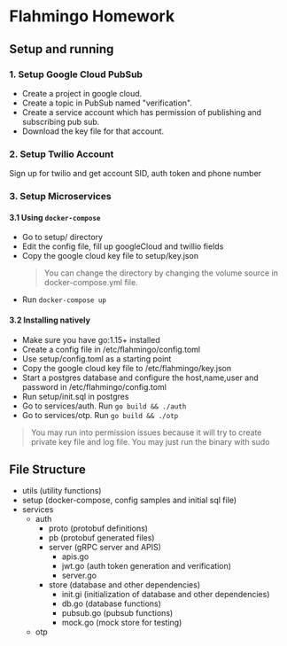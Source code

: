 # Flahmingo Homework

## Setup and running

### 1. Setup Google Cloud PubSub
- Create a project in google cloud.  
- Create a topic in PubSub named "verification".  
- Create a service account which has permission of publishing and subscribing pub sub.
- Download the key file for that account.
   
### 2. Setup Twilio Account
Sign up for twilio and get account SID, auth token and phone number
### 3. Setup Microservices

#### 3.1 Using `docker-compose`

- Go to setup/ directory
- Edit the config file, fill up googleCloud and twillio fields
- Copy the google cloud key file to setup/key.json
  > You can change the directory by changing the volume source in docker-compose.yml file.
- Run `docker-compose up`

#### 3.2 Installing natively

- Make sure you have go:1.15+ installed
- Create a config file in /etc/flahmingo/config.toml
- Use setup/config.toml as a starting point
- Copy the google cloud key file to /etc/flahmingo/key.json
- Start a postgres database and configure the host,name,user and password in /etc/flahmingo/config.toml
- Run setup/init.sql in postgres
- Go to services/auth. Run `go build && ./auth`
- Go to services/otp. Run `go build && ./otp`
> You may run into permission issues because it will try to create private key file and log file.
> You may just run the binary with sudo



## File Structure

- utils (utility functions)
- setup (docker-compose, config samples and initial sql file)
- services
  - auth
    - proto (protobuf definitions)
    - pb (protobuf generated files)
    - server (gRPC server and APIS)
      - apis.go
      - jwt.go (auth token generation and verification)
      - server.go 
    - store (database and other dependencies)
      - init.gi (initialization of database and other dependencies)
      - db.go (database functions)
      - pubsub.go (pubsub functions)
      - mock.go (mock store for testing)
  - otp


   

